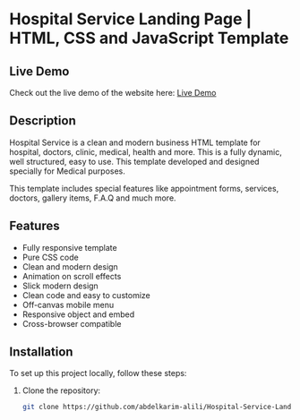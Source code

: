# Hospital Service Landing Page | HTML, CSS and JavaScript Template

## Live Demo
Check out the live demo of the website here: [Live Demo](https://abdelkarim-alili.github.io/Hospital-Service-Landing-Page-HTML-CSS-and-JavaScript-Template/)

## Description
Hospital Service is a clean and modern business HTML template for hospital, doctors, clinic, medical, health and more. This is a fully dynamic, well structured, easy to use. This template developed and designed specially for Medical purposes.

This template includes special features like appointment forms, services, doctors, gallery items, F.A.Q and much more.

## Features
- Fully responsive template
- Pure CSS code
- Clean and modern design
- Animation on scroll effects
- Slick modern design
- Clean code and easy to customize
- Off-canvas mobile menu
- Responsive object and embed
- Cross-browser compatible

## Installation
To set up this project locally, follow these steps:

1. Clone the repository:
   ```bash
   git clone https://github.com/abdelkarim-alili/Hospital-Service-Landing-Page-HTML-CSS-and-JavaScript-Template.git
